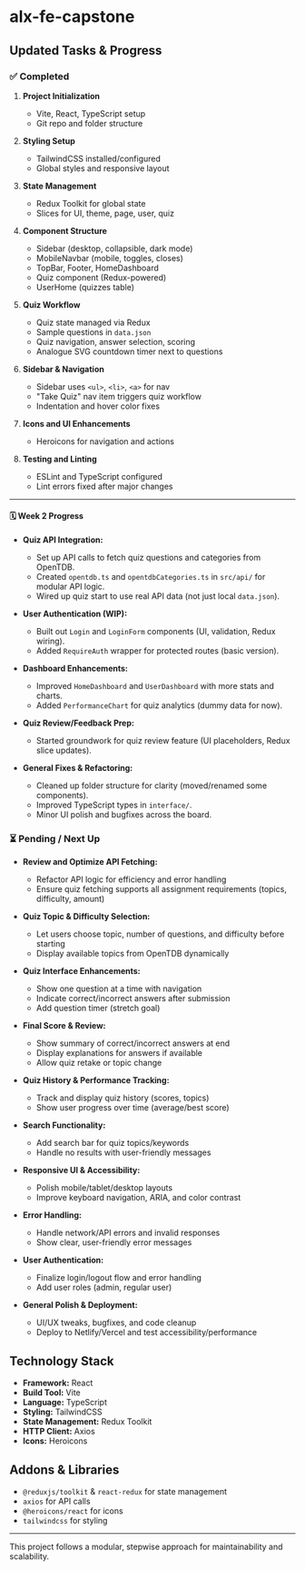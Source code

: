 
# alx-fe-capstone

## Updated Tasks & Progress



### ✅ Completed

1. **Project Initialization**
	- Vite, React, TypeScript setup
	- Git repo and folder structure

2. **Styling Setup**
	- TailwindCSS installed/configured
	- Global styles and responsive layout

3. **State Management**
	- Redux Toolkit for global state
	- Slices for UI, theme, page, user, quiz

4. **Component Structure**
	- Sidebar (desktop, collapsible, dark mode)
	- MobileNavbar (mobile, toggles, closes)
	- TopBar, Footer, HomeDashboard
	- Quiz component (Redux-powered)
	- UserHome (quizzes table)

5. **Quiz Workflow**
	- Quiz state managed via Redux
	- Sample questions in `data.json`
	- Quiz navigation, answer selection, scoring
	- Analogue SVG countdown timer next to questions

6. **Sidebar & Navigation**
	- Sidebar uses `<ul>`, `<li>`, `<a>` for nav
	- "Take Quiz" nav item triggers quiz workflow
	- Indentation and hover color fixes

7. **Icons and UI Enhancements**
	- Heroicons for navigation and actions

8. **Testing and Linting**
	- ESLint and TypeScript configured
	- Lint errors fixed after major changes

---

#### 🗓️ Week 2 Progress

- **Quiz API Integration:**
	- Set up API calls to fetch quiz questions and categories from OpenTDB.
	- Created `opentdb.ts` and `opentdbCategories.ts` in `src/api/` for modular API logic.
	- Wired up quiz start to use real API data (not just local `data.json`).

- **User Authentication (WIP):**
	- Built out `Login` and `LoginForm` components (UI, validation, Redux wiring).
	- Added `RequireAuth` wrapper for protected routes (basic version).

- **Dashboard Enhancements:**
	- Improved `HomeDashboard` and `UserDashboard` with more stats and charts.
	- Added `PerformanceChart` for quiz analytics (dummy data for now).

- **Quiz Review/Feedback Prep:**
	- Started groundwork for quiz review feature (UI placeholders, Redux slice updates).

- **General Fixes & Refactoring:**
	- Cleaned up folder structure for clarity (moved/renamed some components).
	- Improved TypeScript types in `interface/`.
	- Minor UI polish and bugfixes across the board.

### ⏳ Pending / Next Up

- **Review and Optimize API Fetching:**
	- Refactor API logic for efficiency and error handling
	- Ensure quiz fetching supports all assignment requirements (topics, difficulty, amount)

- **Quiz Topic & Difficulty Selection:**
	- Let users choose topic, number of questions, and difficulty before starting
	- Display available topics from OpenTDB dynamically

- **Quiz Interface Enhancements:**
	- Show one question at a time with navigation
	- Indicate correct/incorrect answers after submission
	- Add question timer (stretch goal)

- **Final Score & Review:**
	- Show summary of correct/incorrect answers at end
	- Display explanations for answers if available
	- Allow quiz retake or topic change

- **Quiz History & Performance Tracking:**
	- Track and display quiz history (scores, topics)
	- Show user progress over time (average/best score)

- **Search Functionality:**
	- Add search bar for quiz topics/keywords
	- Handle no results with user-friendly messages

- **Responsive UI & Accessibility:**
	- Polish mobile/tablet/desktop layouts
	- Improve keyboard navigation, ARIA, and color contrast

- **Error Handling:**
	- Handle network/API errors and invalid responses
	- Show clear, user-friendly error messages

- **User Authentication:**
	- Finalize login/logout flow and error handling
	- Add user roles (admin, regular user)

- **General Polish & Deployment:**
	- UI/UX tweaks, bugfixes, and code cleanup
	- Deploy to Netlify/Vercel and test accessibility/performance

## Technology Stack

- **Framework:** React
- **Build Tool:** Vite
- **Language:** TypeScript
- **Styling:** TailwindCSS
- **State Management:** Redux Toolkit
- **HTTP Client:** Axios
- **Icons:** Heroicons

## Addons & Libraries

- `@reduxjs/toolkit` & `react-redux` for state management
- `axios` for API calls
- `@heroicons/react` for icons
- `tailwindcss` for styling

---
This project follows a modular, stepwise approach for maintainability and scalability.